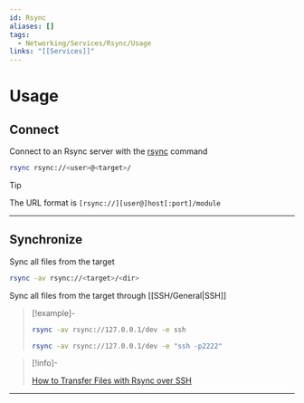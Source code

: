 ```yaml
---
id: Rsync
aliases: []
tags:
  - Networking/Services/Rsync/Usage
links: "[[Services]]"
---
```


# Usage

<!-- Connect {{{-->
## Connect

Connect to an Rsync server with the [rsync](https://linux.die.net/man/1/rsync)
command

```sh
rsync rsync://<user>@<target>/
```

> [!tip]
>
> The URL format is `[rsync://][user@]host[:port]/module`

___

<!-- }}} -->

<!-- Synchronize {{{-->
## Synchronize

Sync all files from the target

```sh
rsync -av rsync://<target>/<dir>
```

Sync all files from the target through [[SSH/General|SSH]]

> [!example]-
>
> ```sh
> rsync -av rsync://127.0.0.1/dev -e ssh
> ```
>
> ```sh
> rsync -av rsync://127.0.0.1/dev -e "ssh -p2222"
> ```

> [!info]-
>
> [How to Transfer Files with Rsync over SSH](https://phoenixnap.com/kb/how-to-rsync-over-ssh)

___

<!-- }}} -->
